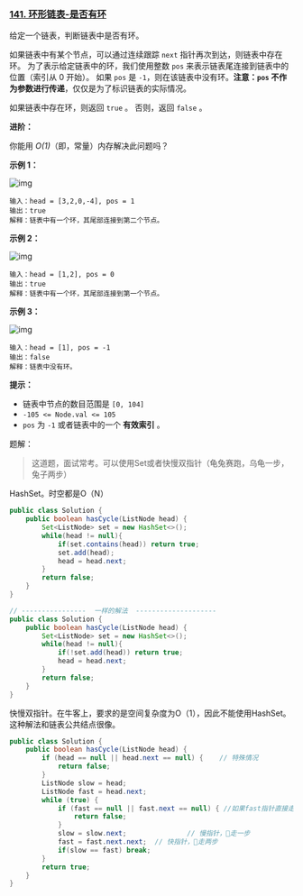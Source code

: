 ### [141. 环形链表-是否有环](https://leetcode-cn.com/problems/linked-list-cycle/)

给定一个链表，判断链表中是否有环。

如果链表中有某个节点，可以通过连续跟踪 `next` 指针再次到达，则链表中存在环。 为了表示给定链表中的环，我们使用整数 `pos` 来表示链表尾连接到链表中的位置（索引从 0 开始）。 如果 `pos` 是 `-1`，则在该链表中没有环。**注意：`pos` 不作为参数进行传递**，仅仅是为了标识链表的实际情况。

如果链表中存在环，则返回 `true` 。 否则，返回 `false` 。 

**进阶：**

你能用 *O(1)*（即，常量）内存解决此问题吗？

**示例 1：**

![img](https://assets.leetcode-cn.com/aliyun-lc-upload/uploads/2018/12/07/circularlinkedlist.png)

```
输入：head = [3,2,0,-4], pos = 1
输出：true
解释：链表中有一个环，其尾部连接到第二个节点。
```

**示例 2：**

![img](https://assets.leetcode-cn.com/aliyun-lc-upload/uploads/2018/12/07/circularlinkedlist_test2.png)

```
输入：head = [1,2], pos = 0
输出：true
解释：链表中有一个环，其尾部连接到第一个节点。
```

**示例 3：**

![img](https://assets.leetcode-cn.com/aliyun-lc-upload/uploads/2018/12/07/circularlinkedlist_test3.png)

```
输入：head = [1], pos = -1
输出：false
解释：链表中没有环。
```

**提示：**

- 链表中节点的数目范围是 `[0, 104]`
- `-105 <= Node.val <= 105`
- `pos` 为 `-1` 或者链表中的一个 **有效索引** 。

题解：

> 这道题，面试常考。可以使用Set或者快慢双指针（龟兔赛跑，乌龟一步，兔子两步）

HashSet。时空都是O（N）

```java
public class Solution {
    public boolean hasCycle(ListNode head) {
        Set<ListNode> set = new HashSet<>();
        while(head != null){
            if(set.contains(head)) return true;
            set.add(head);
            head = head.next;
        }
        return false;
    }
}

// ----------------  一样的解法  --------------------
public class Solution {
    public boolean hasCycle(ListNode head) {
        Set<ListNode> set = new HashSet<>();
        while(head != null){
            if(!set.add(head)) return true;
            head = head.next;
        }
        return false;
    }
}
```

快慢双指针。在牛客上，要求的是空间复杂度为O（1），因此不能使用HashSet。这种解法和链表公共结点很像。

```java
public class Solution {
    public boolean hasCycle(ListNode head) {
        if (head == null || head.next == null) {	// 特殊情况
            return false;
        }
        ListNode slow = head;
        ListNode fast = head.next;
        while (true) {
            if (fast == null || fast.next == null) { //如果fast指针直接走到头，说明不是环形链表
                return false;
            }
            slow = slow.next;				// 慢指针，🐢走一步
            fast = fast.next.next;	// 快指针，🐰走两步
            if(slow == fast) break;
        }
        return true;
    }
}
```

